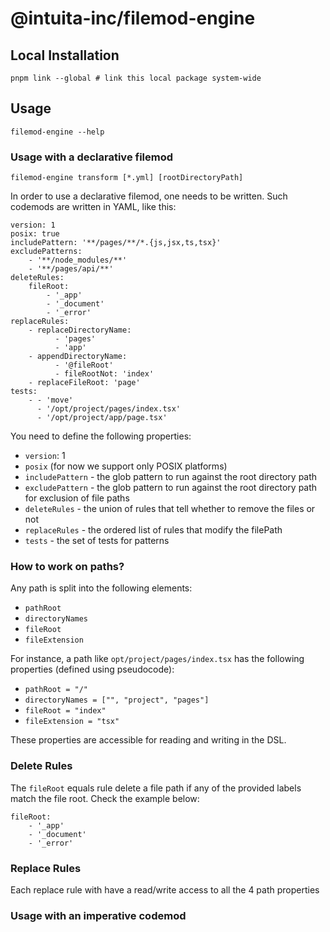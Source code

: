 # @intuita-inc/filemod-engine

## Local Installation
    pnpm link --global # link this local package system-wide

## Usage

    filemod-engine --help

### Usage with a declarative filemod

    filemod-engine transform [*.yml] [rootDirectoryPath]

In order to use a declarative filemod, one needs to be written. Such codemods are written in YAML, like this:

```
version: 1
posix: true
includePattern: '**/pages/**/*.{js,jsx,ts,tsx}'
excludePatterns:
    - '**/node_modules/**'
    - '**/pages/api/**'
deleteRules:
    fileRoot:
        - '_app'
        - '_document'
        - '_error'
replaceRules:
    - replaceDirectoryName:
          - 'pages'
          - 'app'
    - appendDirectoryName:
          - '@fileRoot'
          - fileRootNot: 'index'
    - replaceFileRoot: 'page'
tests:
    - - 'move'
      - '/opt/project/pages/index.tsx'
      - '/opt/project/app/page.tsx'
```

You need to define the following properties:
* `version`: 1
* `posix` (for now we support only POSIX platforms)
* `includePattern` - the glob pattern to run against the root directory path
* `excludePattern` - the glob pattern to run against the root directory path for exclusion of file paths
* `deleteRules` - the union of rules that tell whether to remove the files or not
* `replaceRules` - the ordered list of rules that modify the filePath
* `tests` - the set of tests for patterns

### How to work on paths?

Any path is split into the following elements:
* `pathRoot`
* `directoryNames`
* `fileRoot`
* `fileExtension`

For instance, a path like `opt/project/pages/index.tsx` has the following properties (defined using pseudocode):
* `pathRoot = "/"`
* `directoryNames = ["", "project", "pages"]`
* `fileRoot = "index"`
* `fileExtension = "tsx"`

These properties are accessible for reading and writing in the DSL.

### Delete Rules

The `fileRoot` equals rule delete a file path if any of the provided labels match the file root. Check the example below:

    fileRoot:
        - '_app'
        - '_document'
        - '_error'

### Replace Rules

Each replace rule with have a read/write access to all the 4 path properties 

### Usage with an imperative codemod
